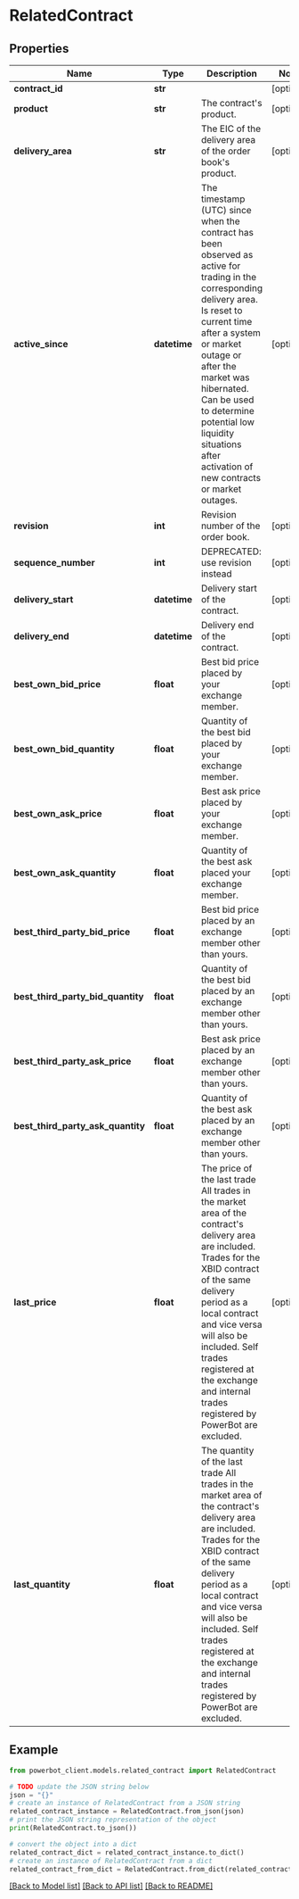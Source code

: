 # RelatedContract


## Properties

Name | Type | Description | Notes
------------ | ------------- | ------------- | -------------
**contract_id** | **str** |  | [optional] 
**product** | **str** | The contract&#39;s product. | [optional] 
**delivery_area** | **str** | The EIC of the delivery area of the order book&#39;s product. | [optional] 
**active_since** | **datetime** | The timestamp (UTC) since when the contract has been observed as active for trading in the corresponding delivery area. Is reset to current time after a system or market outage or after the market was hibernated. Can be used to determine potential low liquidity situations after activation of new contracts or market outages. | [optional] 
**revision** | **int** | Revision number of the order book. | [optional] 
**sequence_number** | **int** | DEPRECATED: use revision instead | [optional] 
**delivery_start** | **datetime** | Delivery start of the contract. | [optional] 
**delivery_end** | **datetime** | Delivery end of the contract. | [optional] 
**best_own_bid_price** | **float** | Best bid price placed by your exchange member. | [optional] 
**best_own_bid_quantity** | **float** | Quantity of the best bid placed by your exchange member. | [optional] 
**best_own_ask_price** | **float** | Best ask price placed by your exchange member. | [optional] 
**best_own_ask_quantity** | **float** | Quantity of the best ask placed your exchange member. | [optional] 
**best_third_party_bid_price** | **float** | Best bid price placed by an exchange member other than yours. | [optional] 
**best_third_party_bid_quantity** | **float** | Quantity of the best bid placed by an exchange member other than yours. | [optional] 
**best_third_party_ask_price** | **float** | Best ask price placed by an exchange member other than yours. | [optional] 
**best_third_party_ask_quantity** | **float** | Quantity of the best ask placed by an exchange member other than yours. | [optional] 
**last_price** | **float** | The price of the last trade  All trades in the market area of the contract&#39;s delivery area are included. Trades for the XBID contract of the same delivery period as a local contract and vice versa will also be included. Self trades registered at the exchange and internal trades registered by PowerBot are excluded. | [optional] 
**last_quantity** | **float** | The quantity of the last trade  All trades in the market area of the contract&#39;s delivery area are included. Trades for the XBID contract of the same delivery period as a local contract and vice versa will also be included. Self trades registered at the exchange and internal trades registered by PowerBot are excluded. | [optional] 

## Example

```python
from powerbot_client.models.related_contract import RelatedContract

# TODO update the JSON string below
json = "{}"
# create an instance of RelatedContract from a JSON string
related_contract_instance = RelatedContract.from_json(json)
# print the JSON string representation of the object
print(RelatedContract.to_json())

# convert the object into a dict
related_contract_dict = related_contract_instance.to_dict()
# create an instance of RelatedContract from a dict
related_contract_from_dict = RelatedContract.from_dict(related_contract_dict)
```
[[Back to Model list]](../README.md#documentation-for-models) [[Back to API list]](../README.md#documentation-for-api-endpoints) [[Back to README]](../README.md)


